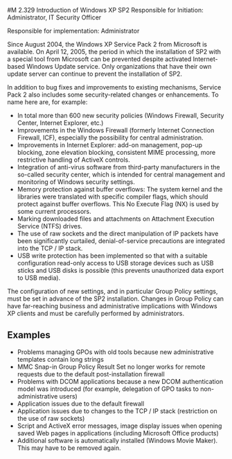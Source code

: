 #M 2.329 Introduction of Windows XP SP2
Responsible for Initiation: Administrator, IT Security Officer

Responsible for implementation: Administrator

Since August 2004, the Windows XP Service Pack 2 from Microsoft is available. On April 12, 2005, the period in which the installation of SP2 with a special tool from Microsoft can be prevented despite activated Internet-based Windows Update service. Only organizations that have their own update server can continue to prevent the installation of SP2.

In addition to bug fixes and improvements to existing mechanisms, Service Pack 2 also includes some security-related changes or enhancements. To name here are, for example:

* In total more than 600 new security policies (Windows Firewall, Security Center, Internet Explorer, etc.)
* Improvements in the Windows Firewall (formerly Internet Connection Firewall, ICF), especially the possibility for central administration.
* Improvements in Internet Explorer: add-on management, pop-up blocking, zone elevation blocking, consistent MIME processing, more restrictive handling of ActiveX controls.
* Integration of anti-virus software from third-party manufacturers in the so-called security center, which is intended for central management and monitoring of Windows security settings.
* Memory protection against buffer overflows: The system kernel and the libraries were translated with specific compiler flags, which should protect against buffer overflows. This No Execute Flag (NX) is used by some current processors.
* Marking downloaded files and attachments on Attachment Execution Service (NTFS) drives.
* The use of raw sockets and the direct manipulation of IP packets have been significantly curtailed, denial-of-service precautions are integrated into the TCP / IP stack.
* USB write protection has been implemented so that with a suitable configuration read-only access to USB storage devices such as USB sticks and USB disks is possible (this prevents unauthorized data export to USB media).


The configuration of new settings, and in particular Group Policy settings, must be set in advance of the SP2 installation. Changes in Group Policy can have far-reaching business and administrative implications with Windows XP clients and must be carefully performed by administrators.



## Examples 
* Problems managing GPOs with old tools because new administrative templates contain long strings
* MMC Snap-in Group Policy Result Set no longer works for remote requests due to the default post-installation firewall
* Problems with DCOM applications because a new DCOM authentication model was introduced (for example, delegation of GPO tasks to non-administrative users)
* Application issues due to the default firewall
* Application issues due to changes to the TCP / IP stack (restriction on the use of raw sockets)
* Script and ActiveX error messages, image display issues when opening saved Web pages in applications (including Microsoft Office products)
* Additional software is automatically installed (Windows Movie Maker). This may have to be removed again.




